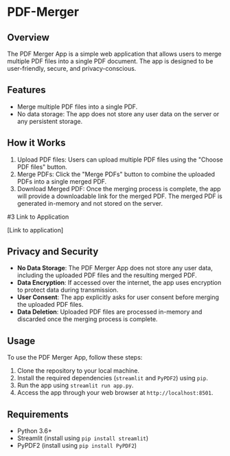 # PDF-Merger


## Overview

The PDF Merger App is a simple web application that allows users to merge multiple PDF files into a single PDF document. The app is designed to be user-friendly, secure, and privacy-conscious.

## Features

- Merge multiple PDF files into a single PDF.
- No data storage: The app does not store any user data on the server or any persistent storage.

## How it Works

1. Upload PDF files: Users can upload multiple PDF files using the "Choose PDF files" button.
2. Merge PDFs: Click the "Merge PDFs" button to combine the uploaded PDFs into a single merged PDF.
3. Download Merged PDF: Once the merging process is complete, the app will provide a downloadable link for the merged PDF. The merged PDF is generated in-memory and not stored on the server.

#3 Link to Application

[Link to application]

## Privacy and Security

- **No Data Storage**: The PDF Merger App does not store any user data, including the uploaded PDF files and the resulting merged PDF.
- **Data Encryption**: If accessed over the internet, the app uses encryption to protect data during transmission.
- **User Consent**: The app explicitly asks for user consent before merging the uploaded PDF files.
- **Data Deletion**: Uploaded PDF files are processed in-memory and discarded once the merging process is complete.

## Usage

To use the PDF Merger App, follow these steps:

1. Clone the repository to your local machine.
2. Install the required dependencies (`streamlit` and `PyPDF2`) using `pip`.
3. Run the app using `streamlit run app.py`.
4. Access the app through your web browser at `http://localhost:8501`.

## Requirements

- Python 3.6+
- Streamlit (install using `pip install streamlit`)
- PyPDF2 (install using `pip install PyPDF2`)


